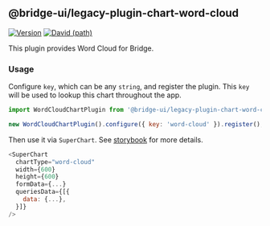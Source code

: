 ## @bridge-ui/legacy-plugin-chart-word-cloud

[![Version](https://img.shields.io/npm/v/@bridge-ui/legacy-plugin-chart-word-cloud.svg?style=flat-square)](https://img.shields.io/npm/v/@bridge-ui/legacy-plugin-chart-word-cloud.svg?style=flat-square)
[![David (path)](https://img.shields.io/david/apache-bridge/bridge-ui-plugins.svg?path=packages%2Fbridge-ui-legacy-plugin-chart-word-cloud&style=flat-square)](https://david-dm.org/apache-bridge/bridge-ui-plugins?path=packages/bridge-ui-legacy-plugin-chart-word-cloud)

This plugin provides Word Cloud for Bridge.

### Usage

Configure `key`, which can be any `string`, and register the plugin. This `key` will be used to
lookup this chart throughout the app.

```js
import WordCloudChartPlugin from '@bridge-ui/legacy-plugin-chart-word-cloud';

new WordCloudChartPlugin().configure({ key: 'word-cloud' }).register();
```

Then use it via `SuperChart`. See
[storybook](https://apache-bridge.github.io/bridge-ui-plugins/?selectedKind=plugin-chart-word-cloud)
for more details.

```js
<SuperChart
  chartType="word-cloud"
  width={600}
  height={600}
  formData={...}
  queriesData={[{
    data: {...},
  }]}
/>
```
